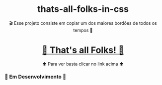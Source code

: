 <h1 align="center">thats-all-folks-in-css</h1>
<p align="center">🎬 Esse projeto consiste em copiar um dos maiores bordões de todos os tempos 🎥</p>
<h1 align="center">
    <a href="https://thatsallfolks.netlify.app/">🐷 That's all Folks! 🐰</a>
</h1>
<p align="center">⬆️ Para ver basta clicar no link acima ⬆️</p>
<h3>🚧 Em Desenvolvimento 🚧</h3>
